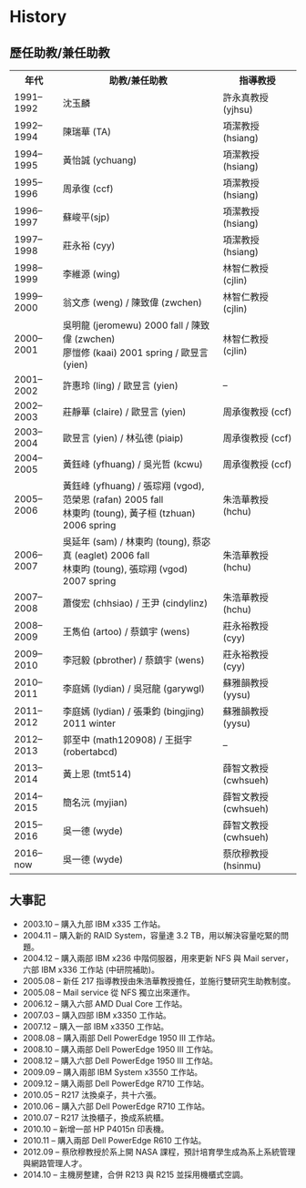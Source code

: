 # History

## 歷任助教/兼任助教


<table id="history">
<tbody>
<tr>
<th>年代</th>
<th>助教/兼任助教</th>
<th>指導教授</th>
</tr>
<tr>
<td>1991–1992</td>
<td>沈玉麟</td>
<td>許永真教授 (yjhsu)</td>
</tr>
<tr>
<td>1992–1994</td>
<td>陳瑞華 (TA)</td>
<td>項潔教授 (hsiang)</td>
</tr>
<tr>
<td>1994–1995</td>
<td>黃怡誠 (ychuang)</td>
<td>項潔教授 (hsiang)</td>
</tr>
<tr>
<td>1995–1996</td>
<td>周承復 (ccf)</td>
<td>項潔教授 (hsiang)</td>
</tr>
<tr>
<td>1996–1997</td>
<td>蘇峻平(sjp)</td>
<td>項潔教授 (hsiang)</td>
</tr>
<tr>
<td>1997–1998</td>
<td>莊永裕 (cyy)</td>
<td>項潔教授 (hsiang)</td>
</tr>
<tr>
<td>1998–1999</td>
<td>李維源 (wing)</td>
<td>林智仁教授 (cjlin)</td>
</tr>
<tr>
<td>1999–2000</td>
<td>翁文彥 (weng) / 陳致偉 (zwchen)</td>
<td>林智仁教授 (cjlin)</td>
</tr>
<tr>
<td>2000–2001</td>
<td>吳明龍 (jeromewu) 2000 fall / 陳致偉 (zwchen)<br />
廖愷修 (kaai) 2001 spring / 歐昱言 (yien)</td>
<td>林智仁教授 (cjlin)</td>
</tr>
<tr>
<td>2001–2002</td>
<td>許惠玲 (ling) / 歐昱言 (yien)</td>
<td>&#8211;</td>
</tr>
<tr>
<td>2002–2003</td>
<td>莊靜華 (claire) / 歐昱言 (yien)</td>
<td>周承復教授 (ccf)</td>
</tr>
<tr>
<td>2003–2004</td>
<td>歐昱言 (yien) / 林弘德 (piaip)</td>
<td>周承復教授 (ccf)</td>
</tr>
<tr>
<td>2004–2005</td>
<td>黃鈺峰 (yfhuang) / 吳光哲 (kcwu)</td>
<td>周承復教授 (ccf)</td>
</tr>
<tr>
<td>2005–2006</td>
<td>黃鈺峰 (yfhuang) / 張琮翔 (vgod), 范榮恩 (rafan) 2005 fall<br />
林東昀 (toung), 黃子桓 (tzhuan) 2006 spring</td>
<td>朱浩華教授 (hchu)</td>
</tr>
<tr>
<td>2006–2007</td>
<td>吳延年 (sam) / 林東昀 (toung), 蔡宓真 (eaglet) 2006 fall<br />
林東昀 (toung), 張琮翔 (vgod) 2007 spring</td>
<td>朱浩華教授 (hchu)</td>
</tr>
<tr>
<td>2007–2008</td>
<td>蕭俊宏 (chhsiao) / 王尹 (cindylinz)</td>
<td>朱浩華教授 (hchu)</td>
</tr>
<tr>
<td>2008–2009</td>
<td>王雋伯 (artoo) / 蔡鎮宇 (wens)</td>
<td>莊永裕教授 (cyy)</td>
</tr>
<tr>
<td>2009–2010</td>
<td>李冠毅 (pbrother) / 蔡鎮宇 (wens)</td>
<td>莊永裕教授 (cyy)</td>
</tr>
<tr>
<td>2010–2011</td>
<td>李庭嫣 (lydian) / 吳冠龍 (garywgl)</td>
<td>蘇雅韻教授 (yysu)</td>
</tr>
<tr>
<td>2011–2012</td>
<td>李庭嫣 (lydian) / 張秉鈞 (bingjing) 2011 winter</td>
<td>蘇雅韻教授 (yysu)</td>
</tr>
<tr>
<td>2012–2013</td>
<td>郭至中 (math120908) / 王挺宇 (robertabcd)</td>
<td>&#8211;</td>
</tr>
<tr>
<td>2013–2014</td>
<td>黃上恩 (tmt514)</td>
<td>薛智文教授 (cwhsueh)</td>
</tr>
<tr>
<td>2014–2015</td>
<td>簡名沅 (myjian)</td>
<td>薛智文教授 (cwhsueh)</td>
</tr>
<tr>
<td>2015–2016</td>
<td>吳一德 (wyde)</td>
<td>薛智文教授 (cwhsueh)
</td>
</tr>
<tr>
<td>2016–now</td>
<td>吳一德 (wyde)</td>
<td>蔡欣穆教授 (hsinmu)
</td>
</tr>
</tbody>
</table>

## 大事記

-   2003.10 – 購入九部 IBM x335 工作站。
-   2004.11 – 購入新的 RAID System，容量達 3.2 TB，用以解決容量吃緊的問題。
-   2004.12 – 購入兩部 IBM x236 中階伺服器，用來更新 NFS 與 Mail server，六部 IBM x336 工作站 (中研院補助)。
-   2005.08 – 新任 217 指導教授由朱浩華教授擔任，並施行雙研究生助教制度。
-   2005.08 – Mail service 從 NFS 獨立出來運作。
-   2006.12 – 購入六部 AMD Dual Core 工作站。
-   2007.03 – 購入四部 IBM x3350 工作站。
-   2007.12 – 購入一部 IBM x3350 工作站。
-   2008.08 – 購入兩部 Dell PowerEdge 1950 III 工作站。
-   2008.10 – 購入兩部 Dell PowerEdge 1950 III 工作站。
-   2008.12 – 購入六部 Dell PowerEdge 1950 III 工作站。
-   2009.09 – 購入兩部 IBM System x3550 工作站。
-   2009.12 – 購入兩部 Dell PowerEdge R710 工作站。
-   2010.05 – R217 汰換桌子，共十六張。
-   2010.06 – 購入六部 Dell PowerEdge R710 工作站。
-   2010.07 – R217 汰換櫃子，換成系統櫃。
-   2010.10 – 新增一部 HP P4015n 印表機。
-   2010.11 – 購入兩部 Dell PowerEdge R610 工作站。
-   2012.09 – 蔡欣穆教授於系上開 NASA 課程，預計培育學生成為系上系統管理與網路管理人才。
-   2014.10 – 主機房整建，合併 R213 與 R215 並採用機櫃式空調。

